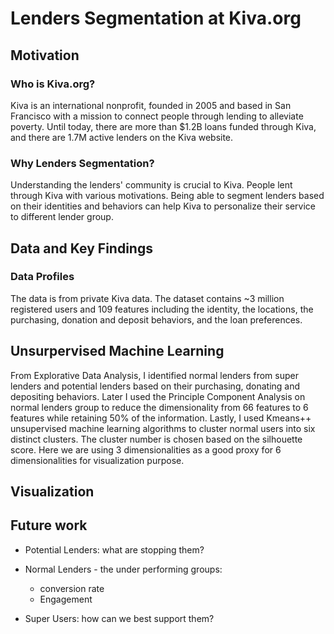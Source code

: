 # Lenders Segmentation at Kiva.org

## Motivation

### Who is Kiva.org?
Kiva is an international nonprofit, founded in 2005 and based in San Francisco with a mission to connect people through lending to alleviate poverty. Until today, there are more than $1.2B loans funded through Kiva, and there are 1.7M active lenders on the Kiva website.

### Why Lenders Segmentation?
Understanding the lenders' community is crucial to Kiva. People lent through Kiva with various motivations. Being able to segment lenders based on their identities and behaviors can help Kiva to personalize their service to different lender group.

## Data and Key Findings

### Data Profiles
The data is from private Kiva data. The dataset contains ~3 million registered users and 109 features including the identity, the locations, the purchasing, donation and deposit behaviors, and the loan preferences.

## Unsurpervised Machine Learning

From  Explorative Data Analysis, I identified normal lenders from super lenders and potential lenders based on their purchasing, donating and depositing behaviors. Later I used the Principle Component Analysis on normal lenders group to reduce the dimensionality from 66 features to 6 features while retaining 50% of the information. Lastly, I used Kmeans++ unsupervised machine learning algorithms to cluster normal users into six distinct clusters. The cluster number is chosen based on the silhouette score. Here we are using 3 dimensionalities as a good proxy for 6 dimensionalities for visualization purpose.

## Visualization

## Future work
 - Potential Lenders: what are stopping them?

- Normal Lenders - the under performing groups:
    - conversion rate 
    - Engagement

- Super Users: how can we best support them?

